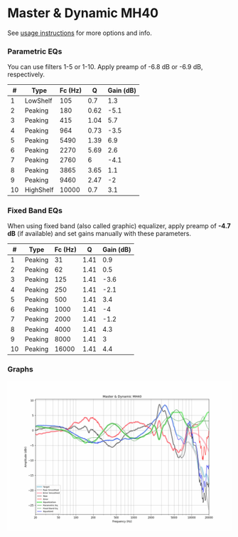 # Master & Dynamic MH40
See [usage instructions](https://github.com/jaakkopasanen/AutoEq#usage) for more options and info.

### Parametric EQs
You can use filters 1-5 or 1-10. Apply preamp of -6.8 dB or -6.9 dB, respectively.

|   # | Type      |   Fc (Hz) |    Q |   Gain (dB) |
|-----|-----------|-----------|------|-------------|
|   1 | LowShelf  |       105 | 0.7  |         1.3 |
|   2 | Peaking   |       180 | 0.62 |        -5.1 |
|   3 | Peaking   |       415 | 1.04 |         5.7 |
|   4 | Peaking   |       964 | 0.73 |        -3.5 |
|   5 | Peaking   |      5490 | 1.39 |         6.9 |
|   6 | Peaking   |      2270 | 5.69 |         2.6 |
|   7 | Peaking   |      2760 | 6    |        -4.1 |
|   8 | Peaking   |      3865 | 3.65 |         1.1 |
|   9 | Peaking   |      9460 | 2.47 |        -2   |
|  10 | HighShelf |     10000 | 0.7  |         3.1 |

### Fixed Band EQs
When using fixed band (also called graphic) equalizer, apply preamp of **-4.7 dB** (if available) and set gains manually with these parameters.

|   # | Type    |   Fc (Hz) |    Q |   Gain (dB) |
|-----|---------|-----------|------|-------------|
|   1 | Peaking |        31 | 1.41 |         0.9 |
|   2 | Peaking |        62 | 1.41 |         0.5 |
|   3 | Peaking |       125 | 1.41 |        -3.6 |
|   4 | Peaking |       250 | 1.41 |        -2.1 |
|   5 | Peaking |       500 | 1.41 |         3.4 |
|   6 | Peaking |      1000 | 1.41 |        -4   |
|   7 | Peaking |      2000 | 1.41 |        -1.2 |
|   8 | Peaking |      4000 | 1.41 |         4.3 |
|   9 | Peaking |      8000 | 1.41 |         3   |
|  10 | Peaking |     16000 | 1.41 |         4.4 |

### Graphs
![](./Master%20&%20Dynamic%20MH40.png)
